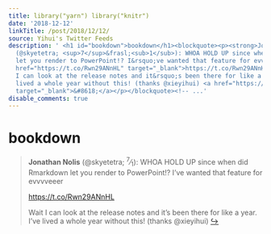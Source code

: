 ```yaml
---
title: library("yarn") library("knitr")
date: '2018-12-12'
linkTitle: /post/2018/12/12/
source: Yihui's Twitter Feeds
description: ' <h1 id="bookdown">bookdown</h1><blockquote><p><strong>Jonathan Nolis</strong>
  (@skyetetra; <sup>7</sup>&frasl;<sub>1</sub>): WHOA HOLD UP since when did Rmarkdown
  let you render to PowerPoint!? I&rsquo;ve wanted that feature for evvvveeer</p><p><a
  href="https://t.co/Rwn29ANnHL" target="_blank">https://t.co/Rwn29ANnHL</a></p><p>Wait
  I can look at the release notes and it&rsquo;s been there for like a year. I&rsquo;ve
  lived a whole year without this! (thanks @xieyihui) <a href="https://twitter.com/xieyihui/status/1072612018962751489"
  target="_blank">&#8618;</a></p></blockquote><!-- ...'
disable_comments: true
---
```

 <h1 id="bookdown">bookdown</h1><blockquote><p><strong>Jonathan Nolis</strong> (@skyetetra; <sup>7</sup>&frasl;<sub>1</sub>): WHOA HOLD UP since when did Rmarkdown let you render to PowerPoint!? I&rsquo;ve wanted that feature for evvvveeer</p><p><a href="https://t.co/Rwn29ANnHL" target="_blank">https://t.co/Rwn29ANnHL</a></p><p>Wait I can look at the release notes and it&rsquo;s been there for like a year. I&rsquo;ve lived a whole year without this! (thanks @xieyihui) <a href="https://twitter.com/xieyihui/status/1072612018962751489" target="_blank">&#8618;</a></p></blockquote><!-- ...